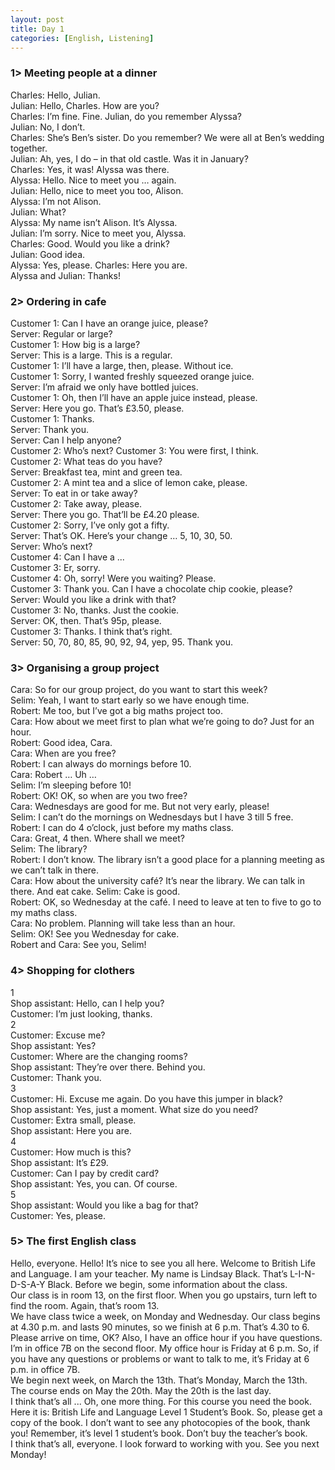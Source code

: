 ```yaml
---
layout: post
title: Day 1
categories: [English, Listening]
---
```

### 1> Meeting people at a dinner
Charles: Hello, Julian.  
Julian: Hello, Charles. How are you?  
Charles: I’m fine. Fine. Julian, do you remember Alyssa?  
Julian: No, I don’t.  
Charles: She’s Ben’s sister. Do you remember? We were all at Ben’s wedding together.  
Julian: Ah, yes, I do – in that old castle. Was it in January?  
Charles: Yes, it was! Alyssa was there.  
Alyssa: Hello. Nice to meet you … again.    
Julian: Hello, nice to meet you too, Alison.  
Alyssa: I’m not Alison.  
Julian: What?  
Alyssa: My name isn’t Alison. It’s Alyssa.  
Julian: I’m sorry. Nice to meet you, Alyssa.  
Charles: Good. Would you like a drink?  
Julian: Good idea.  
Alyssa: Yes, please.
Charles: Here you are.  
Alyssa and Julian: Thanks!
### 2> Ordering in cafe
Customer 1: Can I have an orange juice, please?  
Server: Regular or large?  
Customer 1: How big is a large?  
Server: This is a large. This is a regular.  
Customer 1: I’ll have a large, then, please. Without ice.  
Customer 1: Sorry, I wanted freshly squeezed orange juice.  
Server: I’m afraid we only have bottled juices.  
Customer 1: Oh, then I’ll have an apple juice instead, please.  
Server: Here you go. That’s £3.50, please.  
Customer 1: Thanks.  
Server: Thank you.  
Server: Can I help anyone?  
Customer 2: Who’s next?
Customer 3: You were first, I think.  
Customer 2: What teas do you have?  
Server: Breakfast tea, mint and green tea.  
Customer 2: A mint tea and a slice of lemon cake, please.  
Server: To eat in or take away?  
Customer 2: Take away, please.  
Server: There you go. That’ll be £4.20 please.  
Customer 2: Sorry, I’ve only got a fifty.  
Server: That’s OK. Here’s your change … 5, 10, 30, 50.  
Server: Who’s next?  
Customer 4: Can I have a ...  
Customer 3: Er, sorry.  
Customer 4: Oh, sorry! Were you waiting? Please.  
Customer 3: Thank you. Can I have a chocolate chip cookie, please?  
Server: Would you like a drink with that?  
Customer 3: No, thanks. Just the cookie.  
Server: OK, then. That’s 95p, please.  
Customer 3: Thanks. I think that’s right.  
Server: 50, 70, 80, 85, 90, 92, 94, yep, 95. Thank you.
### 3> Organising a group project
Cara: So for our group project, do you want to start this week?  
Selim: Yeah, I want to start early so we have enough time.  
Robert: Me too, but I’ve got a big maths project too.  
Cara: How about we meet first to plan what we’re going to do? Just for an hour.  
Robert: Good idea, Cara.  
Cara: When are you free?  
Robert: I can always do mornings before 10.  
Cara: Robert … Uh …  
Selim: I’m sleeping before 10!  
Robert: OK! OK, so when are you two free?  
Cara: Wednesdays are good for me. But not very early, please!  
Selim: I can’t do the mornings on Wednesdays but I have 3 till 5 free.
Robert: I can do 4 o’clock, just before my maths class.  
Cara: Great, 4 then. Where shall we meet?  
Selim: The library?  
Robert: I don’t know. The library isn’t a good place for a planning meeting as we can’t talk in
there.  
Cara: How about the university café? It’s near the library. We can talk in there. And eat cake.
Selim: Cake is good.  
Robert: OK, so Wednesday at the café. I need to leave at ten to five to go to my maths class.  
Cara: No problem. Planning will take less than an hour.  
Selim: OK! See you Wednesday for cake.  
Robert and Cara: See you, Selim!
### 4> Shopping for clothers
1  
Shop assistant: Hello, can I help you?  
Customer: I’m just looking, thanks.  
2  
Customer: Excuse me?  
Shop assistant: Yes?  
Customer: Where are the changing rooms?  
Shop assistant: They’re over there. Behind you.  
Customer: Thank you.  
3  
Customer: Hi. Excuse me again. Do you have this jumper in black?  
Shop assistant: Yes, just a moment. What size do you need?  
Customer: Extra small, please.  
Shop assistant: Here you are.  
4  
Customer: How much is this?  
Shop assistant: It’s £29.  
Customer: Can I pay by credit card?  
Shop assistant: Yes, you can. Of course.  
5  
Shop assistant: Would you like a bag for that?  
Customer: Yes, please.  
### 5> The first English class
Hello, everyone. Hello! It’s nice to see you all here. Welcome to British Life and Language. I am
your teacher. My name is Lindsay Black. That’s L-I-N-D-S-A-Y Black. Before we begin, some
information about the class.  
Our class is in room 13, on the first floor. When you go upstairs, turn left to find the room.
Again, that’s room 13.  
We have class twice a week, on Monday and Wednesday. Our class begins at 4.30 p.m. and
lasts 90 minutes, so we finish at 6 p.m. That’s 4.30 to 6. Please arrive on time, OK?
Also, I have an office hour if you have questions. I’m in office 7B on the second floor. My office
hour is Friday at 6 p.m. So, if you have any questions or problems or want to talk to me, it’s
Friday at 6 p.m. in office 7B.  
We begin next week, on March the 13th. That’s Monday, March the 13th. The course ends on
May the 20th. May the 20th is the last day.  
I think that’s all ... Oh, one more thing. For this course you need the book. Here it is: British Life
and Language Level 1 Student’s Book. So, please get a copy of the book. I don’t want to see
any photocopies of the book, thank you! Remember, it’s level 1 student’s book. Don’t buy the
teacher’s book.  
I think that’s all, everyone. I look forward to working with you. See you next Monday!  

